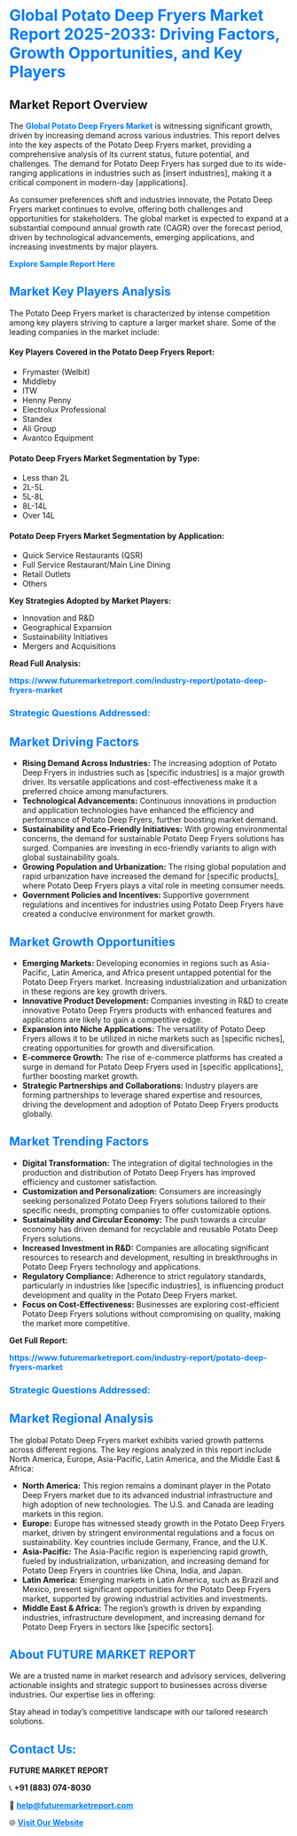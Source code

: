 <h1 style="color: #007BFF;">Global Potato Deep Fryers Market Report 2025-2033: Driving Factors, Growth Opportunities, and Key Players</h1>

<section id="overview">
<h2>Market Report Overview</h2>
<p>The <a href="https://www.futuremarketreport.com/industry-report/potato-deep-fryers-market" style="color: #007BFF; text-decoration: none;"><strong>Global Potato Deep Fryers Market</strong></a> is witnessing significant growth, driven by increasing demand across various industries. This report delves into the key aspects of the Potato Deep Fryers market, providing a comprehensive analysis of its current status, future potential, and challenges. The demand for Potato Deep Fryers has surged due to its wide-ranging applications in industries such as [insert industries], making it a critical component in modern-day [applications].</p>
<p>As consumer preferences shift and industries innovate, the Potato Deep Fryers market continues to evolve, offering both challenges and opportunities for stakeholders. The global market is expected to expand at a substantial compound annual growth rate (CAGR) over the forecast period, driven by technological advancements, emerging applications, and increasing investments by major players.</p>
</section>

<section id="overview">
<p><a href="https://www.futuremarketreport.com/request-sample/reportId=55295" style="color: #007BFF; text-decoration: none;"><strong>Explore Sample Report Here</strong></a></p>
</section>

<section id="key-players">
<h2 style="color: #007BFF;">Market Key Players Analysis</h2>
<p>The Potato Deep Fryers market is characterized by intense competition among key players striving to capture a larger market share. Some of the leading companies in the market include:</p>
<h4>Key Players Covered in the Potato Deep Fryers Report:</h4>
<ul><li>Frymaster (Welbit)</li><li>Middleby</li><li>ITW</li><li>Henny Penny</li><li>Electrolux Professional</li><li>Standex</li><li>Ali Group</li><li>Avantco Equipment</li></ul>
<h4>Potato Deep Fryers Market Segmentation by Type:</h4>
<ul><li>Less than 2L</li><li>2L-5L</li><li>5L-8L</li><li>8L-14L</li><li>Over 14L</li></ul>

<h4>Potato Deep Fryers Market Segmentation by Application:</h4>
<ul><li>Quick Service Restaurants (QSR)</li><li>Full Service Restaurant/Main Line Dining</li><li>Retail Outlets</li><li>Others</li></ul>
<p><strong>Key Strategies Adopted by Market Players:</strong></p>
<ul>
<li>Innovation and R&D</li>
<li>Geographical Expansion</li>
<li>Sustainability Initiatives</li>
<li>Mergers and Acquisitions</li>
</ul>
</section>

<section>
<p><strong>Read Full Analysis: </strong></p><a href="https://www.futuremarketreport.com/industry-report/potato-deep-fryers-market" style="color: #007BFF; text-decoration: none;"><strong>https://www.futuremarketreport.com/industry-report/potato-deep-fryers-market</strong></a>
<h3 style="color: #007BFF;">Strategic Questions Addressed:</h3>
</section>

<section id="driving-factors">
<h2 style="color: #007BFF;">Market Driving Factors</h2>
<ul>
<li><strong>Rising Demand Across Industries:</strong> The increasing adoption of Potato Deep Fryers in industries such as [specific industries] is a major growth driver. Its versatile applications and cost-effectiveness make it a preferred choice among manufacturers.</li>
<li><strong>Technological Advancements:</strong> Continuous innovations in production and application technologies have enhanced the efficiency and performance of Potato Deep Fryers, further boosting market demand.</li>
<li><strong>Sustainability and Eco-Friendly Initiatives:</strong> With growing environmental concerns, the demand for sustainable Potato Deep Fryers solutions has surged. Companies are investing in eco-friendly variants to align with global sustainability goals.</li>
<li><strong>Growing Population and Urbanization:</strong> The rising global population and rapid urbanization have increased the demand for [specific products], where Potato Deep Fryers plays a vital role in meeting consumer needs.</li>
<li><strong>Government Policies and Incentives:</strong> Supportive government regulations and incentives for industries using Potato Deep Fryers have created a conducive environment for market growth.</li>
</ul>
</section>

<section id="growth-opportunities">
<h2 style="color: #007BFF;">Market Growth Opportunities</h2>
<ul>
<li><strong>Emerging Markets:</strong> Developing economies in regions such as Asia-Pacific, Latin America, and Africa present untapped potential for the Potato Deep Fryers market. Increasing industrialization and urbanization in these regions are key growth drivers.</li>
<li><strong>Innovative Product Development:</strong> Companies investing in R&D to create innovative Potato Deep Fryers products with enhanced features and applications are likely to gain a competitive edge.</li>
<li><strong>Expansion into Niche Applications:</strong> The versatility of Potato Deep Fryers allows it to be utilized in niche markets such as [specific niches], creating opportunities for growth and diversification.</li>
<li><strong>E-commerce Growth:</strong> The rise of e-commerce platforms has created a surge in demand for Potato Deep Fryers used in [specific applications], further boosting market growth.</li>
<li><strong>Strategic Partnerships and Collaborations:</strong> Industry players are forming partnerships to leverage shared expertise and resources, driving the development and adoption of Potato Deep Fryers products globally.</li>
</ul>
</section>

<section id="trending-factors">
<h2 style="color: #007BFF;">Market Trending Factors</h2>
<ul>
<li><strong>Digital Transformation:</strong> The integration of digital technologies in the production and distribution of Potato Deep Fryers has improved efficiency and customer satisfaction.</li>
<li><strong>Customization and Personalization:</strong> Consumers are increasingly seeking personalized Potato Deep Fryers solutions tailored to their specific needs, prompting companies to offer customizable options.</li>
<li><strong>Sustainability and Circular Economy:</strong> The push towards a circular economy has driven demand for recyclable and reusable Potato Deep Fryers solutions.</li>
<li><strong>Increased Investment in R&D:</strong> Companies are allocating significant resources to research and development, resulting in breakthroughs in Potato Deep Fryers technology and applications.</li>
<li><strong>Regulatory Compliance:</strong> Adherence to strict regulatory standards, particularly in industries like [specific industries], is influencing product development and quality in the Potato Deep Fryers market.</li>
<li><strong>Focus on Cost-Effectiveness:</strong> Businesses are exploring cost-efficient Potato Deep Fryers solutions without compromising on quality, making the market more competitive.</li>
</ul>
</section>

<section>
<p><strong>Get Full Report: </strong></p><a href="https://www.futuremarketreport.com/industry-report/potato-deep-fryers-market" style="color: #007BFF; text-decoration: none;"><strong>https://www.futuremarketreport.com/industry-report/potato-deep-fryers-market</strong></a>
<h3 style="color: #007BFF;">Strategic Questions Addressed:</h3>
</section>


<section id="regional-analysis">
<h2 style="color: #007BFF;">Market Regional Analysis</h2>
<p>The global Potato Deep Fryers market exhibits varied growth patterns across different regions. The key regions analyzed in this report include North America, Europe, Asia-Pacific, Latin America, and the Middle East & Africa:</p>
<ul>
<li><strong>North America:</strong> This region remains a dominant player in the Potato Deep Fryers market due to its advanced industrial infrastructure and high adoption of new technologies. The U.S. and Canada are leading markets in this region.</li>
<li><strong>Europe:</strong> Europe has witnessed steady growth in the Potato Deep Fryers market, driven by stringent environmental regulations and a focus on sustainability. Key countries include Germany, France, and the U.K.</li>
<li><strong>Asia-Pacific:</strong> The Asia-Pacific region is experiencing rapid growth, fueled by industrialization, urbanization, and increasing demand for Potato Deep Fryers in countries like China, India, and Japan.</li>
<li><strong>Latin America:</strong> Emerging markets in Latin America, such as Brazil and Mexico, present significant opportunities for the Potato Deep Fryers market, supported by growing industrial activities and investments.</li>
<li><strong>Middle East & Africa:</strong> The region’s growth is driven by expanding industries, infrastructure development, and increasing demand for Potato Deep Fryers in sectors like [specific sectors].</li>
</ul>
</section>

<footer>
<h2 style="color: #007BFF;">About FUTURE MARKET REPORT</h2>
<p>We are a trusted name in market research and advisory services, delivering actionable insights and strategic support to businesses across diverse industries. Our expertise lies in offering:</p>

<p>Stay ahead in today’s competitive landscape with our tailored research solutions.</p>

<h2 style="color: #007BFF;">Contact Us:</h2>
<p><strong>FUTURE MARKET REPORT</strong></p>
<p>📞 <strong>+91 (883) 074-8030</strong></p>
<p>📧 <strong><a href="mailto:help@futuremarketreport.com" style="color: #007BFF;">help@futuremarketreport.com</a></strong></p>
<p>🌐 <strong><a href="https://www.futuremarketreport.com/" style="color: #007BFF;">Visit Our Website</a></strong></p>
</footer>